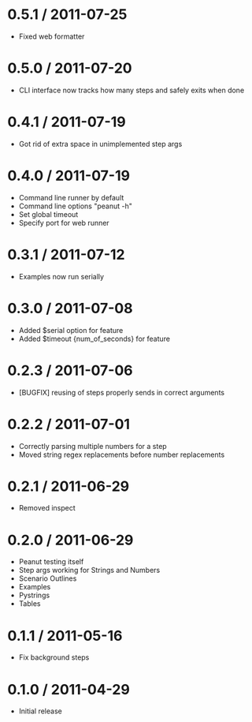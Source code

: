 0.5.1 / 2011-07-25
==================

  * Fixed web formatter

0.5.0 / 2011-07-20
==================

  * CLI interface now tracks how many steps and safely exits when done

0.4.1 / 2011-07-19
==================

  * Got rid of extra space in unimplemented step args

0.4.0 / 2011-07-19
==================

  * Command line runner by default
  * Command line options "peanut -h"
  * Set global timeout
  * Specify port for web runner

0.3.1 / 2011-07-12
==================

  * Examples now run serially

0.3.0 / 2011-07-08
==================

  * Added $serial option for feature
  * Added $timeout {num_of_seconds} for feature

0.2.3 / 2011-07-06
==================

  * [BUGFIX] reusing of steps properly sends in correct arguments

0.2.2 / 2011-07-01
==================

  * Correctly parsing multiple numbers for a step
  * Moved string regex replacements before number replacements

0.2.1 / 2011-06-29
==================

  * Removed inspect

0.2.0 / 2011-06-29
==================

  * Peanut testing itself
  * Step args working for Strings and Numbers
  * Scenario Outlines
  * Examples
  * Pystrings
  * Tables

0.1.1 / 2011-05-16
==================

  * Fix background steps

0.1.0 / 2011-04-29
==================

  * Initial release
